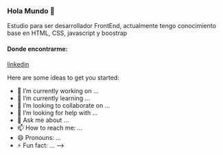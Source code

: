 ### Hola Mundo 👋

<!--
**Riespa/Riespa** is a ✨ _special_ ✨ repository because its `README.md` (this file) appears on your GitHub profile.-->

Estudio para ser desarrollador FrontEnd, actualmente tengo conocimiento base en HTML, CSS, javascript y boostrap

#### Donde encontrarme:

[linkedin](https://www.linkedin.com/in/ricardo-esteban-pabon-betancurt/)

Here are some ideas to get you started:

- 🔭 I’m currently working on ...
- 🌱 I’m currently learning ...
- 👯 I’m looking to collaborate on ...
- 🤔 I’m looking for help with ...
- 💬 Ask me about ...
- 📫 How to reach me: ...
- 😄 Pronouns: ...
- ⚡ Fun fact: ...
-->
